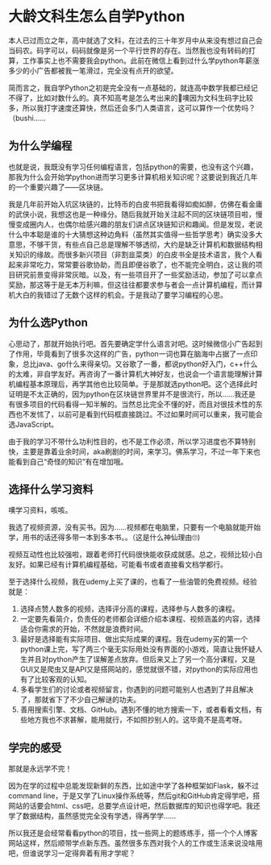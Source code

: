 # 大龄文科生怎么自学Python

本人已过而立之年，高中就选了文科，在过去的三十年岁月中从来没有想过自己会当码农。码字可以，码码就像是另一个平行世界的存在。当然我也没有转码的打算，工作事实上也不需要我会python。此前在微信上看到过什么学python年薪涨多少的小广告都被我一笔滑过，完全没有点开的欲望。

简而言之，我自学Python之初是完全没有一点基础的，就连高中数学我都已经记不得了，比如对数什么的。真不知高考是怎么考出来的🤨噢因为文科生码字比较多，所以我打字速度还算快，然后还会多门人类语言，这可以算作一个优势吗？（bushi……

## 为什么学编程

也就是说，我既没有学习任何编程语言，包括python的需要，也没有这个兴趣，那我为什么会开始学python进而学习更多计算机相关知识呢？这要说到我近几年的一个重要兴趣了——区块链。

我是几年前开始入坑区块链的，比特币的白皮书把我看得如痴如醉，仿佛在看金庸的武侠小说，我想这也是一种缘分。随后我就开始关注起不同的区块链项目啦，慢慢变成圈内人，也偶尔给感兴趣的朋友们讲点区块链知识和趣闻。但是发现，老说什么中本聪是谁的十大猜想这种边角料（虽然其实值得一些哲学思考）确实没多大意思，不够干货，有些点自己总是理解不够透彻，大约是缺乏计算机和数据结构相关知识的缘故。而很多新兴项目（非割韭菜类）的白皮书全是技术语言，我个人看起来非常吃力，常常要谷歌协助，而且即便谷歌了，也不能完全明白，这让我的项目研究前景变得非常灰暗。以及，有一些项目开了一些奖励活动，参加了可以拿点奖励，那这等于是无本万利嘛，但这往往都要求参与者会一点计算机编程，而计算机大白的我错过了无数个这样的机会。于是我动了要学习编程的心思。

## 为什么选Python

心思动了，那就开始执行吧。首先要确定学什么语言对吧。这时候微信小广告起到了作用，毕竟看到了很多次这样的广告，python一词也算在脑海中占据了一点印象，总比java、go什么来得亲切。又谷歌了一番，都说python好入门，c++什么的太难，非自学友好。再咨询了一番计算机大神好友，也说会一个语言能理解计算机编程基本原理后，再学其他也比较简单。于是那就选python吧。这个选择此时证明是不太正确的，因为python在区块链世界里并不是很流行，所以……我还是有很多项目的代码看得一知半解的。当然总比完全不懂的好，而且对很技术性的东西也不发怵了，以前可是看到代码框直接跳过。不过如果时间可以重来，我可能会选JavaScript。

由于我的学习不带什么功利性目的，也不是工作必须，所以学习进度也不算特别快，主要是靠着业余时间，aka刷剧的时间，来学习。佛系学习，不过一年下来也能看到自己“奇怪的知识”有在增加哦。

## 选择什么学习资料

噢学习资料，咳咳。

我选了视频资源，没有买书。因为……视频都在电脑里，只要有一个电脑就能开始学，用书的话还得多带一本到多本书。。（这是什么神仙理由🙄)

视频互动性也比较强啦，跟着老师打代码很快能收获成就感。总之，视频比较小白友好。如果已经有计算机编程基础，可能看书或者直接看文档学都行。

至于选择什么视频，我在udemy上买了课的，也看了一些油管的免费视频。经验就是：

1. 选择点赞人数多的视频，选择评分高的课程，选择参与人数多的课程。
2. 一定要先看简介，负责任的老师都会详细介绍本课程、视频涵盖的内容，选择适合你需求的开始，不然就是浪费时间。
3. 最好是选择能有实际项目、做出实际成果的课程。我在udemy买的第一个python课上完，写了两三个毫无实际用处没有界面的小游戏，简直让我怀疑人生并且对python产生了误解差点放弃。但后来又上了另一个高分课程，又是GUI又是爬虫又是API又是搭网站的，感觉就很不错，对python的实际应用也有了比较客观的认知。
4. 多看学生们的讨论或者视频留言，你遇到的问题可能别人也遇到了并且解决了，那就省下了不少自己解谜的功夫。
5. 善用搜索引擎、文档、GitHub。遇到不懂的地方搜索一下，或者看看文档，有些地方我也不求甚解，能用就行，不如照抄别人的。这毕竟不是高考呀。

## 学完的感受

那就是永远学不完！

因为在学的过程中总能发现新鲜的东西，比如途中学了各种框架如Flask，躲不过command line，于是又学了Linux操作系统等，然后git和GitHub肯定得学吧，搭网站的话要会html、css吧，总要学点设计吧，然后数据库的知识也得学吧。我还学了数据结构，虽然感觉完全没有学透，得再学学……

所以我还是会经常看看python的项目，找一些网上的题练练手，搭一个个人博客网站这样，然后顺带学点新东西。虽然很多东西对我个人的工作或生活来说没啥用吧，但谁说学习一定得奔着有用才学呢？



